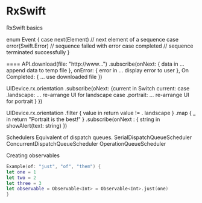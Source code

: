 # RxSwift
RxSwift basics

enum Event<Element>  {
    case next(Element)      // next element of a sequence
    case error(Swift.Error) // sequence failed with error
    case completed          // sequence terminated successfully
}

====
API.download(file: "http://www...")
	.subscribe(onNext: { data in 
	… append data to temp file
	},
	onError: { error in
	… display error to user
	}, 
	On Completed: {
	… use downloaded file
	})
	
UIDevice.rx.orientation
	.subscribe(oNext: {current in 
	Switch current:
		case .landscape:
			… re-arrange UI for landscape
		case .portrait: 
			… re-arrange UI for portrait
	}
})


UIDevice.rx.orientation 
	.filter { value in
		return value != . landscape
	}
	.map { _ in 
		return "Portrait is the best!"
	}
	.subscribe(onNext : { string in
		showAlert(text: string)
	})

Schedulers
Equivalent of dispatch queues. 
SerialDispatchQueueScheduler
ConcurrentDispatchQueueScheduler
OperationQueueScheduler

Creating observables

```swift
Example(of: "just", "of", "them") {
let one = 1
let two = 2
let three = 3
let observable = Observable<Int> = Observable<Int>.just(one)
}
```
